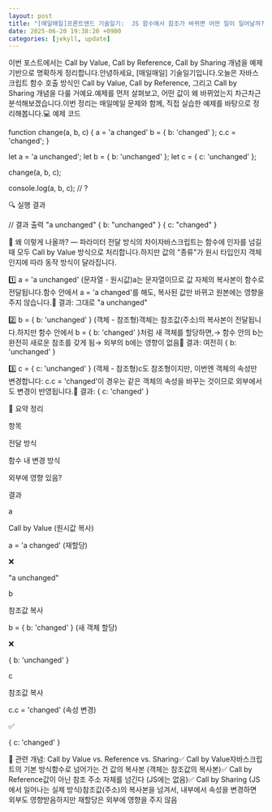 ```yaml
---
layout: post
title: "[매일매일]프론트엔드 기술일기:  JS 함수에서 참조가 바뀌면 어떤 일이 일어날까?" 
date: 2025-06-20 19:38:20 +0900
categories: [jekyll, update]
---
```







이번 포스트에서는 Call by Value, Call by Reference, Call by Sharing 개념을 예제 기반으로 명확하게 정리합니다.​안녕하세요, [매일매일] 기술일기입니다.오늘은 자바스크립트 함수 호출 방식인 Call by Value, Call by Reference, 그리고 Call by Sharing 개념을 다룰 거예요.​예제를 먼저 살펴보고, 어떤 값이 왜 바뀌었는지 차근차근 분석해보겠습니다.이번 정리는 매일메일 문제와 함께, 직접 실습한 예제를 바탕으로 정리해봅니다.​💻 예제 코드




 




function change(a, b, c) {
    a = 'a changed'
    b = { b: 'changed' };
    c.c = 'changed';
}

let a = 'a unchanged';
let b = { b: 'unchanged' };
let c = { c: 'unchanged' };

change(a, b, c);

console.log(a, b, c); // ?





 







 



​🔍 실행 결과




 




// 결과 출력
"a unchanged" { b: "unchanged" } { c: "changed" }






 



​🧠 왜 이렇게 나올까? — 파라미터 전달 방식의 차이자바스크립트는 함수에 인자를 넘길 때 모두 Call by Value 방식으로 처리합니다.하지만 값의 "종류"가 원시 타입인지 객체인지에 따라 동작 방식이 달라집니다.




 







 



1️⃣ a = 'a unchanged' (문자열 - 원시값)a는 문자열이므로 값 자체의 복사본이 함수로 전달됩니다.함수 안에서 a = 'a changed'를 해도, 복사된 값만 바뀌고 원본에는 영향을 주지 않습니다.🧾 결과: 그대로 "a unchanged"




 







 



2️⃣ b = { b: 'unchanged' } (객체 - 참조형)객체는 참조값(주소)의 복사본이 전달됩니다.하지만 함수 안에서 b = { b: 'changed' }처럼 새 객체를 할당하면,→ 함수 안의 b는 완전히 새로운 참조를 갖게 됨→ 외부의 b에는 영향이 없음🧾 결과: 여전히 { b: 'unchanged' }




 







 



3️⃣ c = { c: 'unchanged' } (객체 - 참조형)c도 참조형이지만, 이번엔 객체의 속성만 변경합니다: c.c = 'changed'이 경우는 같은 객체의 속성을 바꾸는 것이므로 외부에서도 변경이 반영됩니다.🧾 결과: { c: 'changed' }




 







 



🔑 요약 정리​




 





항목

전달 방식

함수 내 변경 방식

외부에 영향 있음?

결과

a

Call by Value (원시값 복사)

a = 'a changed' (재할당)

❌

"a unchanged"

b

참조값 복사

b = { b: 'changed' } (새 객체 할당)

❌

{ b: 'unchanged' }

c

참조값 복사

c.c = 'changed' (속성 변경)

✅

{ c: 'changed' }






 







 



🧪 관련 개념: Call by Value vs. Reference vs. Sharing✅ Call by Value자바스크립트의 기본 방식함수로 넘어가는 건 값의 복사본 (객체는 참조값의 복사본)​✅ Call by Reference값이 아닌 참조 주소 자체를 넘긴다 (JS에는 없음)​✅ Call by Sharing (JS에서 일어나는 실제 방식)참조값(주소)의 복사본을 넘겨서, 내부에서 속성을 변경하면 외부도 영향받음하지만 재할당은 외부에 영향을 주지 않음​




 
